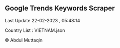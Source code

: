 

## Google Trends Keywords Scraper 
 
Last Update 22-02-2023 , 05:48:14

Country List :
VIETNAM.json



© Abdul Muttaqin 
